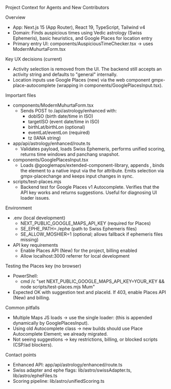 Project Context for Agents and New Contributors

Overview

- App: Next.js 15 (App Router), React 19, TypeScript, Tailwind v4
- Domain: Finds auspicious times using Vedic astrology (Swiss Ephemeris), basic heuristics, and Google Places for location entry
- Primary entry UI: components/AuspiciousTimeChecker.tsx → uses ModernMuhurtaForm.tsx

Key UX decisions (current)

- Activity selection is removed from the UI. The backend still accepts an activity string and defaults to "general" internally.
- Location inputs use Google Places (new) via the web component gmpx-place-autocomplete (wrapping in components/GooglePlacesInput.tsx).

Important files

- components/ModernMuhurtaForm.tsx
  - Sends POST to /api/astrology/enhanced with:
    - dobISO (birth date/time in ISO)
    - targetISO (event date/time in ISO)
    - birthLat/birthLon (optional)
    - eventLat/eventLon (required)
    - tz (IANA string)
- app/api/astrology/enhanced/route.ts
  - Validates payload, loads Swiss Ephemeris, performs unified scoring, returns time windows and panchang snapshot.
- components/GooglePlacesInput.tsx
  - Loads @googlemaps/extended-component-library, appends <gmpx-api-loader api-key=... libraries="places">, binds the element to a native input via the for attribute. Emits selection via gmpx-placechange and keeps input changes in sync.
- scripts/test-places.mjs
  - Backend test for Google Places v1 Autocomplete. Verifies that the API key works and returns suggestions. Useful for diagnosing UI loader issues.

Environment

- .env (local development)
  - NEXT_PUBLIC_GOOGLE_MAPS_API_KEY (required for Places)
  - SE_EPHE_PATH=./ephe (path to Swiss Ephemeris files)
  - SE_ALLOW_MOSHIER=1 (optional; allows fallback if ephemeris files missing)
- API key requirements
  - Enable Places API (New) for the project, billing enabled
  - Allow localhost:3000 referrer for local development

Testing the Places key (no browser)

- PowerShell:
  - cmd /c "set NEXT_PUBLIC_GOOGLE_MAPS_API_KEY=YOUR_KEY && node scripts/test-places.mjs Mum"
- Expected OK with suggestion text and placeId. If 403, enable Places API (New) and billing.

Common pitfalls

- Multiple Maps JS loads → use the single loader: <gmpx-api-loader api-key="..." libraries="places" /> (this is appended dynamically by GooglePlacesInput).
- Using old Autocomplete class → new builds should use Place Autocomplete Element; we already migrated.
- Not seeing suggestions → key restrictions, billing, or blocked scripts (CSP/ad blockers).

Contact points

- Enhanced API: app/api/astrology/enhanced/route.ts
- Swiss adapter and ephe flags: lib/astro/swissAdapter.ts, lib/astro/epheFiles.ts
- Scoring pipeline: lib/astro/unifiedScoring.ts
